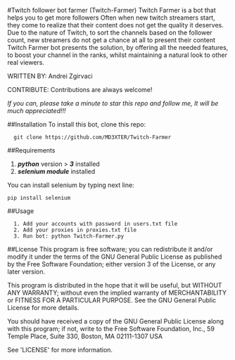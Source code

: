 #Twitch follower bot farmer (Twitch-Farmer)
Twitch Farmer is a bot that helps you to get more followers
Often when new twitch streamers start, they come to realize that their content does not get the quality it deserves. Due to the nature of Twitch, to sort the channels based on the follower count, new streamers do not get a chance at all to present their content
Twitch Farmer bot presents the solution, by offering all the needed features, to boost your channel in the ranks, whilst maintaining a natural look to other real viewers.

WRITTEN BY: Andrei Zgirvaci

CONTRIBUTE: Contributions are always welcome!

*If you can, please take a minute to star this repo and follow me, It will be much appreciated!!!*

##Installation
To install this bot, clone this repo:
```
  git clone https://github.com/MD3XTER/Twitch-Farmer
```

##Requirements
  1. **_python_** version > **_3_** installed
  2. **_selenium module_** installed

You can install selenium by typing next line:
```
pip install selenium
```

##Usage
```
  1. Add your accounts with password in users.txt file
  2. Add your proxies in proxies.txt file
  3. Run bot: python Twitch-Farmer.py
```

##License
This program is free software; you can redistribute it and/or modify it under the terms of the GNU General Public License as published by the Free Software Foundation; either version 3 of the License, or any later version.

This program is distributed in the hope that it will be useful, but WITHOUT ANY WARRANTY; without even the implied warranty of MERCHANTABILITY or FITNESS FOR A PARTICULAR PURPOSE. See the GNU General Public License for more details.

You should have received a copy of the GNU General Public License along with this program; if not, write to the Free Software Foundation, Inc., 59 Temple Place, Suite 330, Boston, MA 02111-1307 USA

See 'LICENSE' for more information.
